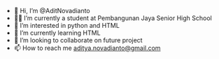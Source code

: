 - 👋 Hi, I’m @AditNovadianto
- 🧑‍🎓 I’m currently a student at Pembangunan Jaya Senior High School
- 👀 I’m interested in python and HTML
- 🌱 I’m currently learning HTML
- 💞️ I’m looking to collaborate on future project
- 📫 How to reach me aditya.novadianto@gmail.com

<!---
AditNovadianto/AditNovadianto is a ✨ special ✨ repository because its `README.md` (this file) appears on your GitHub profile.
You can click the Preview link to take a look at your changes.
--->
